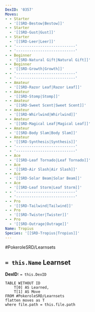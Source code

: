```yaml
---
DexID: '0357'
Moves:
- - Starter
  - '[[SRD-Bestow|Bestow]]'
- - Starter
  - '[[SRD-Gust|Gust]]'
- - Starter
  - '[[SRD-Leer|Leer]]'
- - '---------------------------'
  - '---------------------------'
- - Beginner
  - '[[SRD-Natural Gift|Natural Gift]]'
- - Beginner
  - '[[SRD-Growth|Growth]]'
- - '---------------------------'
  - '---------------------------'
- - Amateur
  - '[[SRD-Razor Leaf|Razor Leaf]]'
- - Amateur
  - '[[SRD-Stomp|Stomp]]'
- - Amateur
  - '[[SRD-Sweet Scent|Sweet Scent]]'
- - Amateur
  - '[[SRD-Whirlwind|Whirlwind]]'
- - Amateur
  - '[[SRD-Magical Leaf|Magical Leaf]]'
- - Amateur
  - '[[SRD-Body Slam|Body Slam]]'
- - Amateur
  - '[[SRD-Synthesis|Synthesis]]'
- - '---------------------------'
  - '---------------------------'
- - Ace
  - '[[SRD-Leaf Tornado|Leaf Tornado]]'
- - Ace
  - '[[SRD-Air Slash|Air Slash]]'
- - Ace
  - '[[SRD-Solar Beam|Solar Beam]]'
- - Ace
  - '[[SRD-Leaf Storm|Leaf Storm]]'
- - '---------------------------'
  - '---------------------------'
- - Pro
  - '[[SRD-Tailwind|Tailwind]]'
- - Pro
  - '[[SRD-Twister|Twister]]'
- - Pro
  - '[[SRD-Outrage|Outrage]]'
Name: Tropius
Species: '[[SRD-Tropius|Tropius]]'
---
```


#PokeroleSRD/Learnsets

## `= this.Name` Learnset

**DexID:** `= this.DexID`

```dataview
TABLE WITHOUT ID
    T[0] AS Learned,
    T[1] AS Move
FROM #PokeroleSRD/Learnsets
flatten moves as T
where file.path = this.file.path
```
